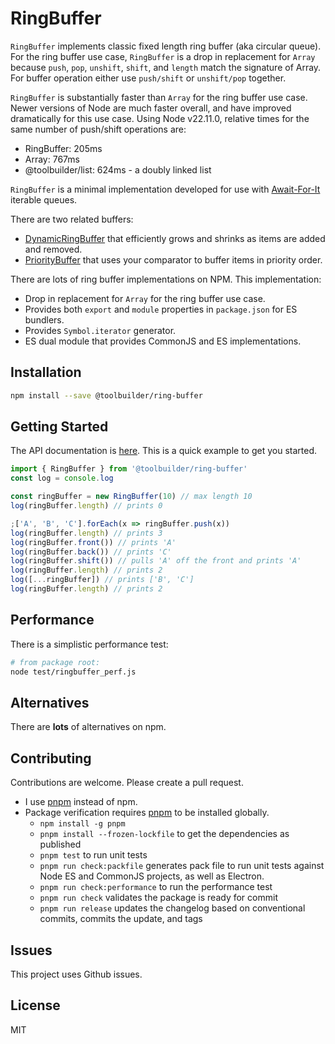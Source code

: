 # RingBuffer

`RingBuffer` implements classic fixed length ring buffer (aka circular queue). For the ring buffer use case, `RingBuffer` is a drop in replacement for `Array` because `push`, `pop`, `unshift`, `shift`, and `length` match the signature of Array. For buffer operation either use `push/shift` or `unshift/pop` together.

`RingBuffer` is substantially faster than `Array` for the ring buffer use case. Newer versions of Node are much faster overall, and have improved dramatically for this use case. Using Node v22.11.0, relative times for the same number of push/shift operations are:

* RingBuffer: 205ms
* Array: 767ms
* @toolbuilder/list: 624ms - a doubly linked list

`RingBuffer` is a minimal implementation developed for use with [Await-For-It](https://github.com/toolbuilder/await-for-it) iterable queues.

There are two related buffers:

* [DynamicRingBuffer](https://www.npmjs.com/package/@toolbuilder/dynamic-ring-buffer) that efficiently grows and shrinks as items are added and removed.
* [PriorityBuffer](https://github.com/toolbuilder/priority-buffer) that uses your comparator to buffer items in priority order.

There are lots of ring buffer implementations on NPM. This implementation:

* Drop in replacement for `Array` for the ring buffer use case.
* Provides both `export` and `module` properties in `package.json` for ES bundlers.
* Provides `Symbol.iterator` generator.
* ES dual module that provides CommonJS and ES implementations.

## Installation

```bash
npm install --save @toolbuilder/ring-buffer
```

## Getting Started

The API documentation is [here](docs/ringbuffer.md).  This is a quick example to get you started.

```javascript
import { RingBuffer } from '@toolbuilder/ring-buffer'
const log = console.log

const ringBuffer = new RingBuffer(10) // max length 10
log(ringBuffer.length) // prints 0

;['A', 'B', 'C'].forEach(x => ringBuffer.push(x))
log(ringBuffer.length) // prints 3
log(ringBuffer.front()) // prints 'A'
log(ringBuffer.back()) // prints 'C'
log(ringBuffer.shift()) // pulls 'A' off the front and prints 'A'
log(ringBuffer.length) // prints 2
log([...ringBuffer]) // prints ['B', 'C']
log(ringBuffer.length) // prints 2
```

## Performance

There is a simplistic performance test:

```bash
# from package root:
node test/ringbuffer_perf.js
```

## Alternatives

There are **lots** of alternatives on npm.

## Contributing

Contributions are welcome. Please create a pull request.

* I use [pnpm](https://pnpm.js.org/) instead of npm.
* Package verification requires [pnpm](https://pnpm.io/) to be installed globally.
  * `npm install -g pnpm`
  * `pnpm install --frozen-lockfile` to get the dependencies as published
  * `pnpm test` to run unit tests
  * `pnpm run check:packfile` generates pack file to run unit tests against Node ES and CommonJS projects, as well as Electron.
  * `pnpm run check:performance` to run the performance test
  * `pnpm run check` validates the package is ready for commit
  * `pnpm run release` updates the changelog based on conventional commits, commits the update, and tags

## Issues

This project uses Github issues.

## License

MIT
